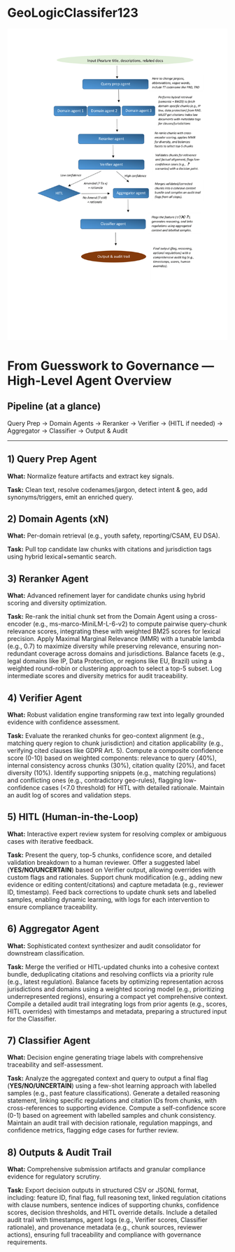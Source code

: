 
# GeoLogicClassifer123

![Alt text](assets/agent_workflow.png)


# From Guesswork to Governance — High-Level Agent Overview

## Pipeline (at a glance)
Query Prep → Domain Agents → Reranker → Verifier → (HITL if needed) → Aggregator → Classifier → Output & Audit

---

## 1) Query Prep Agent
**What:** Normalize feature artifacts and extract key signals.  

**Task:** Clean text, resolve codenames/jargon, detect intent & geo, add synonyms/triggers, emit an enriched query.

## 2) Domain Agents (xN)
**What:** Per-domain retrieval (e.g., youth safety, reporting/CSAM, EU DSA).  

**Task:** Pull top candidate law chunks with citations and jurisdiction tags using hybrid lexical+semantic search.

## 3) Reranker Agent
**What:** Advanced refinement layer for candidate chunks using hybrid scoring and diversity optimization.

**Task:** Re-rank the initial chunk set from the Domain Agent using a cross-encoder (e.g., ms-marco-MiniLM-L-6-v2) to compute pairwise query-chunk relevance scores, integrating these with weighted BM25 scores for lexical precision. Apply Maximal Marginal Relevance (MMR) with a tunable lambda (e.g., 0.7) to maximize diversity while preserving relevance, ensuring non-redundant coverage across domains and jurisdictions. Balance facets (e.g., legal domains like IP, Data Protection, or regions like EU, Brazil) using a weighted round-robin or clustering approach to select a top-5 subset. Log intermediate scores and diversity metrics for audit traceability.

## 4) Verifier Agent
**What:** Robust validation engine transforming raw text into legally grounded evidence with confidence assessment.

**Task:** Evaluate the reranked chunks for geo-context alignment (e.g., matching query region to chunk jurisdiction) and citation applicability (e.g., verifying cited clauses like GDPR Art. 5). Compute a composite confidence score (0-10) based on weighted components: relevance to query (40%), internal consistency across chunks (30%), citation quality (20%), and facet diversity (10%). Identify supporting snippets (e.g., matching regulations) and conflicting ones (e.g., contradictory geo-rules), flagging low-confidence cases (<7.0 threshold) for HITL with detailed rationale. Maintain an audit log of scores and validation steps.

## 5) HITL (Human-in-the-Loop)
**What:** Interactive expert review system for resolving complex or ambiguous cases with iterative feedback. 

**Task:** Present the query, top-5 chunks, confidence score, and detailed validation breakdown to a human reviewer. Offer a suggested label (**YES/NO/UNCERTAIN**) based on Verifier output, allowing overrides with custom flags and rationales. Support chunk modification (e.g., adding new evidence or editing content/citations) and capture metadata (e.g., reviewer ID, timestamp). Feed back corrections to update chunk sets and labelled samples, enabling dynamic learning, with logs for each intervention to ensure compliance traceability.

## 6) Aggregator Agent
**What:** Sophisticated context synthesizer and audit consolidator for downstream classification.  

**Task:** Merge the verified or HITL-updated chunks into a cohesive context bundle, deduplicating citations and resolving conflicts via a priority rule (e.g., latest regulation). Balance facets by optimizing representation across jurisdictions and domains using a weighted scoring model (e.g., prioritizing underrepresented regions), ensuring a compact yet comprehensive context. Compile a detailed audit trail integrating logs from prior agents (e.g., scores, HITL overrides) with timestamps and metadata, preparing a structured input for the Classifier.

## 7) Classifier Agent
**What:** Decision engine generating triage labels with comprehensive traceability and self-assessment.

**Task:** Analyze the aggregated context and query to output a final flag (**YES/NO/UNCERTAIN**) using a few-shot learning approach with labelled samples (e.g., past feature classifications). Generate a detailed reasoning statement, linking specific regulations and citation IDs from chunks, with cross-references to supporting evidence. Compute a self-confidence score (0-1) based on agreement with labelled samples and chunk consistency. Maintain an audit trail with decision rationale, regulation mappings, and confidence metrics, flagging edge cases for further review. 

## 8) Outputs & Audit Trail
**What:** Comprehensive submission artifacts and granular compliance evidence for regulatory scrutiny.

**Task:** Export decision outputs in structured CSV or JSONL format, including: feature ID, final flag, full reasoning text, linked regulation citations with clause numbers, sentence indices of supporting chunks, confidence scores, decision thresholds, and HITL override details. Include a detailed audit trail with timestamps, agent logs (e.g., Verifier scores, Classifier rationale), and provenance metadata (e.g., chunk sources, reviewer actions), ensuring full traceability and compliance with governance requirements.
